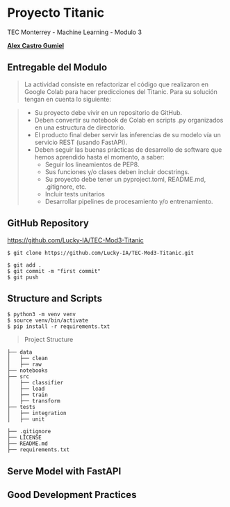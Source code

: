 # Proyecto Titanic

TEC Monterrey - Machine Learning - Modulo 3

**[Alex Castro Gumiel](https://www.linkedin.com/in/alex-castro-gumiel/)**

## Entregable del Modulo

> La actividad consiste en refactorizar el código que realizaron en Google Colab para hacer predicciones del Titanic. Para su solución tengan en cuenta lo siguiente:

> - Su proyecto debe vivir en un repositorio de GitHub.
> - Deben convertir su notebook de Colab en scripts .py organizados en una estructura de directorio.
> - El producto final deber servir las inferencias de su modelo vía un servicio REST (usando FastAPI).
> - Deben seguir las buenas prácticas de desarrollo de software que hemos aprendido hasta el momento, a saber:
>   - Seguir los lineamientos de PEP8.
>   - Sus funciones y/o clases deben incluir docstrings.
>   - Su proyecto debe tener un pyproject.toml, README.md, .gitignore, etc.
>   - Incluir tests unitarios
>   - Desarrollar pipelines de procesamiento y/o entrenamiento.

## GitHub Repository

https://github.com/Lucky-IA/TEC-Mod3-Titanic


```
$ git clone https://github.com/Lucky-IA/TEC-Mod3-Titanic.git
```

```
$ git add .
$ git commit -m "first commit"
$ git push
```

## Structure and Scripts

```
$ python3 -m venv venv
$ source venv/bin/activate
$ pip install -r requirements.txt
```

> Project Structure

    ├── data
    │   ├── clean
    │   ├── raw
    ├── notebooks
    ├── src
    │   ├── classifier
    │   ├── load
    │   ├── train
    │   ├── transform
    ├── tests
    │   ├── integration
    │   ├── unit
    
    ├── .gitignore
    ├── LICENSE
    ├── README.md
    ├── requirements.txt

## Serve Model with FastAPI



## Good Development Practices

